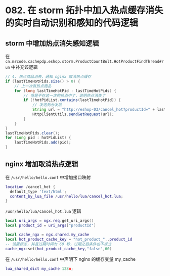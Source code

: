 # 082. 在 storm 拓扑中加入热点缓存消失的实时自动识别和感知的代码逻辑

## storm 中增加热点消失感知逻辑
在 `cn.mrcode.cachepdp.eshop.storm.ProductCountBolt.HotProductFindThread#run` 中补充该逻辑

```java
// 4. 热点商品消失，通知 nginx 取消热点缓存
if (lastTimeHotPids.size() > 0) {
    // 上一次有热点商品
    for (long lastTimeHotPid : lastTimeHotPids) {
        // 但是不在这一次的热点中了，说明热点消失了
        if (!hotPidList.contains(lastTimeHotPid)) {
            // 发送到分发层
            String url = "http://eshop-03/cancel_hot?productId=" + lastTimeHotPid;
            HttpClientUtils.sendGetRequest(url);
        }
    }
}
lastTimeHotPids.clear();
for (Long pid : hotPidList) {
    lastTimeHotPids.add(pid);
}
```

## nginx 增加取消热点逻辑
在 `/usr/hello/hello.conf` 中增加接口映射

```lua
location /cancel_hot {
  default_type 'text/html';
  content_by_lua_file /usr/hello/lua/cancel_hot.lua;
}
```

`/usr/hello/lua/cancel_hot.lua` 逻辑

```lua
local uri_args = ngx.req.get_uri_args()
local product_id = uri_args["productId"]

local cache_ngx = ngx.shared.my_cache
local hot_product_cache_key = "hot_product_"..product_id
-- 设置标志，并且过期时间为 60 秒，过期之后条件也不成立
cache_ngx:set(hot_product_cache_key,"false",60)
```

在 `/usr/hello/hello.conf` 中声明下 nginx 的缓存变量 my_cache

```lua
lua_shared_dict my_cache 128m;
```

